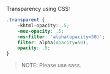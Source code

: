 Transparency using CSS:
```css
.transparent {
    -khtml-opacity: .5;
    -moz-opacity: .5;
    -ms-filter: 'alpha(opacity=50)';
    filter: alpha(opacity=50);
    opacity: .5;
}
```

> NOTE: Please use sass.